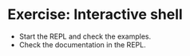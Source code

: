 # Exercise: Interactive shell

* Start the REPL and check the examples.
* Check the documentation in the REPL.



